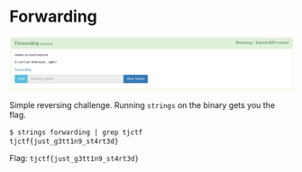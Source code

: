 # Forwarding

![](chall.png)

Simple reversing challenge. Running `strings` on the binary gets you the flag.

```
$ strings forwarding | grep tjctf
tjctf{just_g3tt1n9_st4rt3d}
```

Flag: `tjctf{just_g3tt1n9_st4rt3d}`
